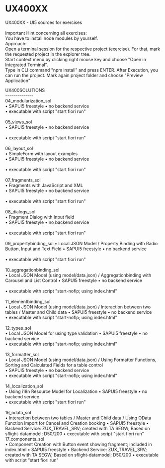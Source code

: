# UX400XX
UX400XX - UI5 sources for exercises<br>
<br>
Important Hint concerning all exercises:<br>
You have to install node modules by yourself.<br>
Approach:<br>
Open a terminal session for the respective project (exercise). For that, mark the requested project in the explorer tree.<br>
Start context menu by clicking right mouse key and choose "Open in Integrated Terminal".<br>
Type in CLI command "npm install" and press ENTER. After Execution, you can run the project. 
Mark again project folder and choose "Preview Application"<br>

UX400SOLUTIONS<br>
--------------<br>
04_modularization_sol<br>
• SAPUI5 freestyle
• no backend service<br>
• executable with script "start fiori run"<br>
<br>
05_views_sol<br>
• SAPUI5 freestyle
• no backend service<br>  
• executable with script "start fiori run"<br>
<br>
06_layout_sol<br>
• SimpleForm with layout examples<br>
• SAPUI5 freestyle
• no backend service<br>  
• executable with script "start fiori run"<br>
<br>
07_fragments_sol<br>
• Fragments with JavaScript and XML<br>
• SAPUI5 freestyle
• no backend service<br>  
• executable with script "start fiori run"<br>
<br>
08_dialogs_sol<br>
• Fragment Dialog with Input field<br>
• SAPUI5 freestyle
• no backend service<br>  
• executable with script "start fiori run"<br>
<br>
09_propertybinding_sol
• Local JSON Model / Property Binding with Radio Button, Input and Text Field
• SAPUI5 freestyle
• no backend service<br>  
• executable with script "start fiori run"<br>
<br>
10_aggregationbinding_sol<br>
• Local JSON Model (using model/data.json) / Aggregationbinding with Carousel and List Control
• SAPUI5 freestyle
• no backend service<br>  
• executable with script "start-noflp; using index.html" <br>
<br>
11_elementbinding_sol<br>
• Local JSON Model (using model/data.json) / Interaction between two tables / Master and Child data
• SAPUI5 freestyle
• no backend service<br>
• executable with script  "start-noflp; using index.html" <br>
<br>
12_types_sol<br>
• Local JSON Model for using type validation
• SAPUI5 freestyle
• no backend service<br>
• executable with script  "start-noflp; using index.html" <br>
<br>
13_formatter_sol<br>
• Local JSON Model (using model/data.json) / Using Formatter Functions, Sorting and Calculated Fields for a table control<br>
• SAPUI5 freestyle
• no backend service<br>
• executable with script  "start-noflp; using index.html" <br>
<br>
14_localization_sol<br>
• Using i18n Resource Model for Localization
• SAPUI5 freestyle
• no backend service<br>
• executable with script "start fiori run"<br>
<br>
16_odata_sol<br>
• Interaction between two tables / Master and Child data / Using OData Function Import for Cancel and Creation booking
• SAPUI5 freestyle
• Backend Service: ZUX_TRAVEL_SRV; created with TA SEGW; Based on sflight-datamodel; D50/200
• executable with script "start fiori run"<br>
17_components_sol<br>
• Component Creation with Button event showing fragment; included in index.html 
• SAPUI5 freestyle 
• Backend Service: ZUX_TRAVEL_SRV; created with TA SEGW; Based on sflight-datamodel; D50/200
• executable with script "start fiori run"<br>





